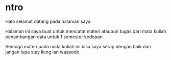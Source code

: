 
# ntro
Halo selamat datang pada halaman saya.

Halaman ini saya buat untuk mencatat materi ataupun tugas dari mata kuliah penambangan data untuk 1 semester kedepan

Semoga materi pada mata kuliah ini bisa saya serap dengan baik dan jangan lupa stay ileng lan waspodo.

